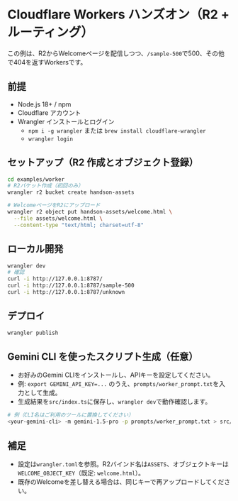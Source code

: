 # Cloudflare Workers ハンズオン（R2 + ルーティング）

この例は、R2からWelcomeページを配信しつつ、`/sample-500`で500、その他で404を返すWorkersです。

## 前提
- Node.js 18+ / npm
- Cloudflare アカウント
- Wrangler インストールとログイン
  - `npm i -g wrangler` または `brew install cloudflare-wrangler`
  - `wrangler login`

## セットアップ（R2 作成とオブジェクト登録）
```sh
cd examples/worker
# R2バケット作成（初回のみ）
wrangler r2 bucket create handson-assets

# WelcomeページをR2にアップロード
wrangler r2 object put handson-assets/welcome.html \
  --file assets/welcome.html \
  --content-type "text/html; charset=utf-8"
```

## ローカル開発
```sh
wrangler dev
# 確認
curl -i http://127.0.0.1:8787/
curl -i http://127.0.0.1:8787/sample-500
curl -i http://127.0.0.1:8787/unknown
```

## デプロイ
```sh
wrangler publish
```

## Gemini CLI を使ったスクリプト生成（任意）
- お好みのGemini CLIをインストールし、APIキーを設定してください。
- 例: `export GEMINI_API_KEY=...` のうえ、`prompts/worker_prompt.txt`を入力として生成。
- 生成結果を`src/index.ts`に保存し、`wrangler dev`で動作確認します。

```sh
# 例（CLI名はご利用のツールに置換してください）
<your-gemini-cli> -m gemini-1.5-pro -p prompts/worker_prompt.txt > src/index.ts
```

## 補足
- 設定は`wrangler.toml`を参照。R2バインド名は`ASSETS`、オブジェクトキーは`WELCOME_OBJECT_KEY`（既定: `welcome.html`）。
- 既存のWelcomeを差し替える場合は、同じキーで再アップロードしてください。


